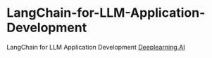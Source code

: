 # LangChain-for-LLM-Application-Development
LangChain for LLM Application Development [Deeplearning.AI](https://learn.deeplearning.ai/courses/langchain/lesson/u9olq/introduction?courseName=langchain)
